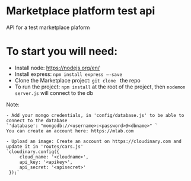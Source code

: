 # Marketplace platform test api

API for a test marketplace plaform

# To start you will need:
- Install node: https://nodejs.org/en/
- Install express: `npm install express —-save`
- Clone the Marketplace project: `git clone ` the repo
- To run the project: `npm install` at the root of the project, then `nodemon server.js` will connect to the db

Note: 

    - Add your mongo credentials, in 'config/database.js' to be able to connect to the database
    `'database': "mongodb://<username>:<password>@<dbname>" `
    You can create an account here: https://mlab.com
    
    - Upload an image: Create an account on https://cloudinary.com and update it in 'routes/cars.js'
    `cloudinary.config({
         cloud_name: '<cloudname>',
         api_key: '<apikey>',
         api_secret: '<apisecret>'
     });`
